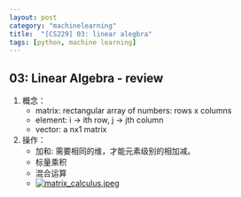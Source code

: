 ```yaml
---
layout: post
category: "machinelearning"
title:  "[CS229] 03: linear alegbra"
tags: [python, machine learning]
---
```


## 03: Linear Algebra - review

1. 概念：
   - matrix: rectangular array of numbers: rows x columns
   - element: i -> ith row, j -> jth column
   - vector: a nx1 matrix
2. 操作：
   - 加和: 需要相同的维，才能元素级别的相加减。
   - 标量乘积
   - 混合运算
   - [![matrix_calculus.jpeg](https://i.loli.net/2019/04/16/5cb53ac91b736.jpeg)](https://i.loli.net/2019/04/16/5cb53ac91b736.jpeg)